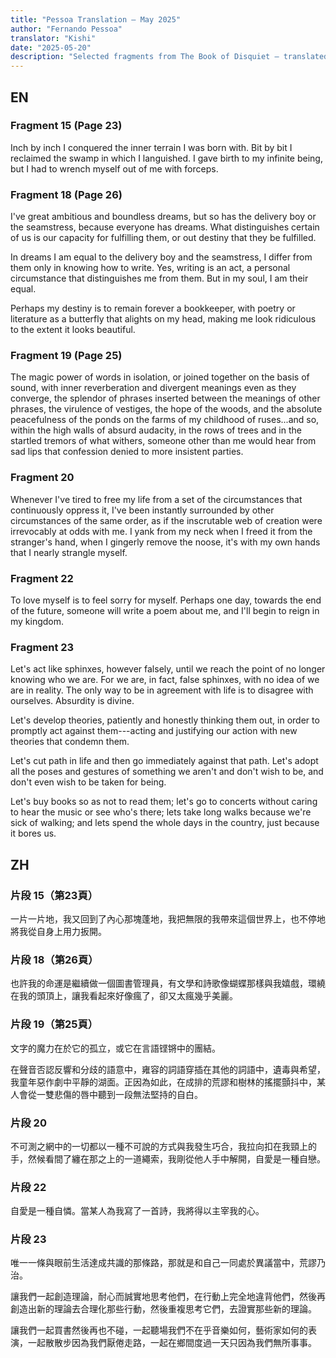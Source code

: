 ```yaml
---
title: "Pessoa Translation — May 2025"
author: "Fernando Pessoa"
translator: "Kishi"
date: "2025-05-20"
description: "Selected fragments from The Book of Disquiet — translated May 2025"
---
```


## EN

### Fragment 15 (Page 23)

Inch by inch I conquered the inner terrain I was born with. Bit by bit I reclaimed the swamp in which I languished. I gave birth to my infinite being, but I had to wrench myself out of me with forceps.

### Fragment 18 (Page 26)

I've great ambitious and boundless dreams, but so has the delivery boy or the seamstress, because everyone has dreams. What distinguishes certain of us is our capacity for fulfilling them, or out destiny that they be fulfilled.

In dreams I am equal to the delivery boy and the seamstress, I differ from them only in knowing how to write. Yes, writing is an act, a personal circumstance that distinguishes me from them. But in my soul, I am their equal.

Perhaps my destiny is to remain forever a bookkeeper, with poetry or literature as a butterfly that alights on my head, making me look ridiculous to the extent it looks beautiful.

### Fragment 19 (Page 25)

The magic power of words in isolation, or joined together on the basis of sound, with inner reverberation and divergent meanings even as they converge, the splendor of phrases inserted between the meanings of other phrases, the virulence of vestiges, the hope of the woods, and the absolute peacefulness of the ponds on the farms of my childhood of ruses...and so, within the high walls of absurd audacity, in the rows of trees and in the startled tremors of what withers, someone other than me would hear from sad lips that confession denied to more insistent parties.

### Fragment 20

Whenever I've tired to free my life from a set of the circumstances that continuously oppress it, I've been instantly surrounded by other circumstances of the same order, as if the inscrutable web of creation were irrevocably at odds with me. I yank from my neck when I freed it from the stranger's hand, when I gingerly remove the noose, it's with my own hands that I nearly strangle myself.

### Fragment 22

To love myself is to feel sorry for myself. Perhaps one day, towards the end of the future, someone will write a poem about me, and I'll begin to reign in my kingdom.

### Fragment 23

Let's act like sphinxes, however falsely, until we reach the point of no longer knowing who we are. For we are, in fact, false sphinxes, with no idea of we are in reality. The only way to be in agreement with life is to disagree with ourselves. Absurdity is divine.

Let's develop theories, patiently and honestly thinking them out, in order to promptly act against them---acting and justifying our action with new theories that condemn them.

Let's cut path in life and then go immediately against that path. Let's adopt all the poses and gestures of something we aren't and don't wish to be, and don't even wish to be taken for being.

Let's buy books so as not to read them; let's go to concerts without caring to hear the music or see who's there; lets take long walks because we're sick of walking; and lets spend the whole days in the country, just because it bores us.

## ZH

### 片段 15（第23頁）

一片一片地，我又回到了內心那塊蓬地，我把無限的我帶來這個世界上，也不停地將我從自身上用力扳開。

### 片段 18（第26頁）

也許我的命運是繼續做一個圖書管理員，有文學和詩歌像蝴蝶那樣與我嬉戲，環繞在我的頭頂上，讓我看起來好像瘋了，卻又太瘋幾乎美麗。

### 片段 19（第25頁）

文字的魔力在於它的孤立，或它在言語铿锵中的團結。

在聲音否認反響和分歧的語意中，雍容的詞語穿插在其他的詞語中，遺毒與希望，我童年惡作劇中平靜的湖面。正因為如此，在成排的荒謬和樹林的搖擺顫抖中，某人會從一雙悲傷的唇中聽到一段無法堅持的自白。

### 片段 20

不可測之網中的一切都以一種不可說的方式與我發生巧合，我拉向扣在我頸上的手，然候看間了纏在那之上的一道繩索，我剛從他人手中解開，自愛是一種自戀。

### 片段 22

自愛是一種自憐。當某人為我寫了一首詩，我將得以主宰我的心。

### 片段 23

唯一一條與眼前生活達成共識的那條路，那就是和自己一同處於異議當中，荒謬乃治。

讓我們一起創造理論，耐心而誠實地思考他們，在行動上完全地違背他們，然後再創造出新的理論去合理化那些行動，然後重複思考它們，去證實那些新的理論。

讓我們一起買書然後再也不碰，一起聽場我們不在乎音樂如何，藝術家如何的表演，一起散散步因為我們厭倦走路，一起在鄉間度過一天只因為我們無所事事。
